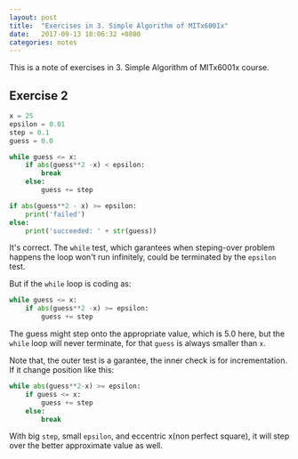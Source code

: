 ```yaml
---
layout: post
title:  "Exercises in 3. Simple Algorithm of MITx6001x"
date:   2017-09-13 10:06:32 +0800
categories: notes
---
```


This is a note of exercises in 3. Simple Algorithm of MITx6001x course.

## Exercise 2 

```python
x = 25
epsilon = 0.01
step = 0.1
guess = 0.0

while guess <= x:
    if abs(guess**2 -x) < epsilon:
        break
    else:
        guess += step

if abs(guess**2 - x) >= epsilon:
    print('failed')
else:
    print('succeeded: ' + str(guess))
```

It's correct. The `while` test, which garantees when steping-over problem happens the loop won't run infinitely, could be terminated by the `epsilon` test.

But if the `while` loop is coding as:

```Python
while guess <= x:
    if abs(guess**2 -x) >= epsilon:
        guess += step
```

The guess might step onto the appropriate value, which is 5.0 here, but the `while` loop will never terminate, for that `guess` is always smaller than `x`.

Note that, the outer test is a garantee, the inner check is for incrementation. If it change position like this:

```Python
while abs(guess**2-x) >= epsilon:
    if guess <= x:
        guess += step
    else:
        break
```

With big `step`, small `epsilon`, and eccentric x(non perfect square),  it will step over the better approximate value as well.





